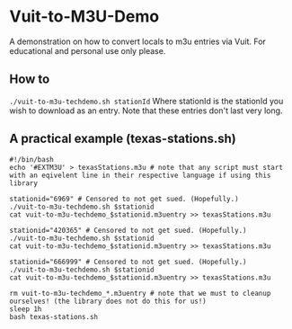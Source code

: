 # Vuit-to-M3U-Demo
A demonstration on how to convert locals to m3u entries via Vuit. For educational and personal use only please.

## How to
`./vuit-to-m3u-techdemo.sh stationId`
Where stationId is the stationId you wish to download as an entry.
Note that these entries don't last very long.

## A practical example (texas-stations.sh)

```
#!/bin/bash
echo '#EXTM3U' > texasStations.m3u # note that any script must start with an eqivelent line in their respective language if using this library

stationid="6969" # Censored to not get sued. (Hopefully.)
./vuit-to-m3u-techdemo.sh $stationid
cat vuit-to-m3u-techdemo_$stationid.m3uentry >> texasStations.m3u

stationid="420365" # Censored to not get sued. (Hopefully.)
./vuit-to-m3u-techdemo.sh $stationid
cat vuit-to-m3u-techdemo_$stationid.m3uentry >> texasStations.m3u

stationid="666999" # Censored to not get sued. (Hopefully.)
./vuit-to-m3u-techdemo.sh $stationid
cat vuit-to-m3u-techdemo_$stationid.m3uentry >> texasStations.m3u

rm vuit-to-m3u-techdemo_*.m3uentry # note that we must to cleanup ourselves! (the library does not do this for us!)
sleep 1h
bash texas-stations.sh
```
